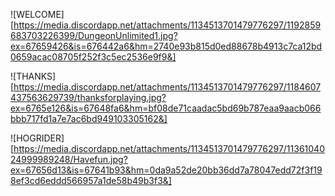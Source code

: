 ![WELCOME][https://media.discordapp.net/attachments/1134513701479776297/1192859683703226399/DungeonUnlimited1.jpg?ex=67659426&is=676442a6&hm=2740e93b815d0ed88678b4913c7ca12bd0659acac08705f252f3c5ec2536e9f9&]

![THANKS][https://media.discordapp.net/attachments/1134513701479776297/1184607437563629739/thanksforplaying.jpg?ex=6765e126&is=67648fa6&hm=bf08de71caadac5bd69b787eaa9aacb066bbb717fd1a7e7ac6bd949103305162&]

![HOGRIDER][https://media.discordapp.net/attachments/1134513701479776297/1136104024999989248/Havefun.jpg?ex=67656d13&is=67641b93&hm=0da9a52de20bb36dd7a78047edd72f3f198ef3cd6eddd566957a1de58b49b3f3&]
